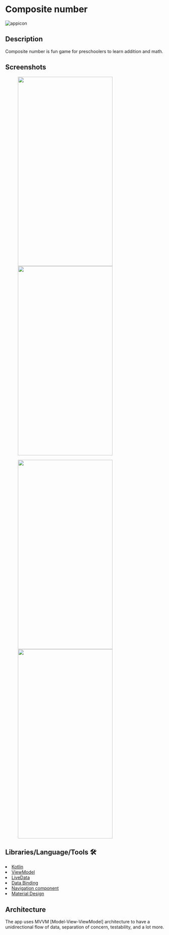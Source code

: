 # Composite number

![appicon](https://user-images.githubusercontent.com/96004385/195369890-067bde1d-88c4-4bfa-a156-4a5ccd6b8279.png)

## Description
Composite number is fun game for preschoolers to learn addition and math.

## Screenshots

<img src="https://user-images.githubusercontent.com/96004385/195369332-587dd400-0fdf-4d72-b204-28758de7bff3.png" height="600" width="300" hspace="40"><img src="https://user-images.githubusercontent.com/96004385/195369345-83b6c8d2-3638-46a9-b166-63bb06fe1810.png" height="600" width="300" hspace="40">

<img src="https://user-images.githubusercontent.com/96004385/195369353-8d65f216-d0fd-4c6b-9736-5f6b23790c8e.png" height="600" width="300" hspace="40"><img src="https://user-images.githubusercontent.com/96004385/195369359-f8fee7cd-f991-4e5f-ab72-6010d1fad135.png" height="600" width="300" hspace="40">

## Libraries/Language/Tools 🛠

<li><a href="https://developer.android.com/kotlin">Kotlin</a></li>
<li><a href="https://developer.android.com/topic/libraries/architecture/viewmodel">ViewModel</a></li>
<li><a href="https://developer.android.com/topic/libraries/architecture/livedata">LiveData</a></li>
<li><a href="https://developer.android.com/topic/libraries/data-binding">Data Binding</a></li>
<li><a href="https://developer.android.com/guide/navigation/navigation-getting-started">Navigation component</a></li>
<li><a href="https://material.io/develop/android/docs/getting-started/">Material Design</a></li>

## Architecture
The app uses MVVM [Model-View-ViewModel] architecture to have a unidirectional flow of data, separation of concern, testability, and a lot more.
